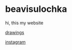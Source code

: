# beavisulochka
hi, this my website

[drawings](beavisulochka.github.io/drawings/empty)

[instagram](https://www.instagram.com/beavisulochka/)


